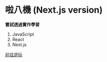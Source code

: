 # 啦八機 (Next.js version)

**嘗試透過實作學習**

1. JavaScript
2. React
3. Next.js

[前往遊玩](https://labag-nextjs.vercel.app/)


